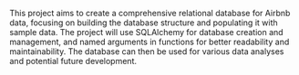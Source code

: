 This project aims to create a comprehensive relational database for Airbnb data, focusing on building the database structure and populating it with sample data. The project will use SQLAlchemy for database creation and management, and named arguments in functions for better readability and maintainability. The database can then be used for various data analyses and potential future development.
